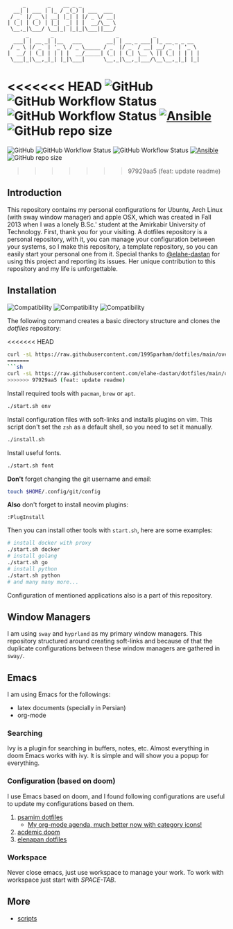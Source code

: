 ```
     _       _    __ _ _
  __| | ___ | |_ / _(_) | ___  ___
 / _` |/ _ \| __| |_| | |/ _ \/ __|
| (_| | (_) | |_|  _| | |  __/\__ \
 \__,_|\___/ \__|_| |_|_|\___||___/
      _       _                    _           _
  ___| | __ _| |__   ___        __| | __ _ ___| |_ __ _ _ __
 / _ \ |/ _` | '_ \ / _ \_____ / _` |/ _` / __| __/ _` | '_ \
|  __/ | (_| | | | |  __/_____| (_| | (_| \__ \ || (_| | | | |
 \___|_|\__,_|_| |_|\___|      \__,_|\__,_|___/\__\__,_|_| |_|

```

<<<<<<< HEAD
![GitHub](https://img.shields.io/github/license/1995parham/dotfiles?logo=gnu&style=flat-square)
![GitHub Workflow Status](https://img.shields.io/github/actions/workflow/status/1995parham/dotfiles/install.yaml?label=install&logo=github&style=flat-square&branch=main)
![GitHub Workflow Status](https://img.shields.io/github/actions/workflow/status/1995parham/dotfiles/sh-lint.yaml?label=lint&logo=github&style=flat-square&branch=main)
[![Ansible](https://img.shields.io/badge/ansible-ready-black?logo=ansible&style=flat-square)](https://github.com/1995parham-me/ansible-role)
![GitHub repo size](https://img.shields.io/github/repo-size/1995parham/dotfiles?style=flat-square)
=======
![GitHub](https://img.shields.io/github/license/elahe-dastan/dotfiles?logo=gnu&style=flat-square)
![GitHub Workflow Status](https://img.shields.io/github/workflow/status/elahe-dastan/dotfiles/Install%20dotfiles?label=install&logo=github&style=flat-square)
![GitHub Workflow Status](https://img.shields.io/github/workflow/status/elahe-dastan/dotfiles/Shell%20Script%20Lint?label=sh-lint&logo=github&style=flat-square)
[![Ansible](https://img.shields.io/badge/ansible-ready-black?logo=ansible&style=flat-square)](https://github.com/elahe-dastan-me/ansible-role)
![GitHub repo size](https://img.shields.io/github/repo-size/elahe-dastan/dotfiles?style=flat-square)
>>>>>>> 97929aa5 (feat: update readme)

## Introduction

This repository contains my personal configurations for Ubuntu, Arch Linux (with sway window manager) and apple OSX,
which was created in Fall 2013 when I was a lonely B.Sc.' student at the Amirkabir University of Technology.
First, thank you for your visiting. A dotfiles repository is a personal repository, with it,
you can manage your configuration between your systems, so I make this repository, a template repository, so you can easily start your personal one from it.
Special thanks to [@elahe-dastan](https://github.com/elahe-dastan) for using this project and reporting its issues. Her unique contribution to this repository and my life is unforgettable.

## Installation

![Compatibility](https://img.shields.io/badge/works%20on-macos-white?logo=macos&style=for-the-badge)
![Compatibility](https://img.shields.io/badge/works%20on-ubuntu-orange?logo=ubuntu&style=for-the-badge)
![Compatibility](https://img.shields.io/badge/works%20on-arch-blue?logo=archlinux&style=for-the-badge)

The following command creates a basic directory structure and clones the _dotfiles_ repository:

<<<<<<< HEAD
```bash
curl -sL https://raw.githubusercontent.com/1995parham/dotfiles/main/over-the-air-installation.sh | bash
=======
```sh
curl -sL https://raw.githubusercontent.com/elahe-dastan/dotfiles/main/over-the-air-installation.sh | bash
>>>>>>> 97929aa5 (feat: update readme)
```

Install required tools with `pacman`, `brew` or `apt`.

```bash
./start.sh env
```

Install configuration files with soft-links and installs plugins on vim.
This script don't set the `zsh` as a default shell, so you need to set it manually.

```bash
./install.sh
```

Install useful fonts.

```bash
./start.sh font
```

**Don't** forget changing the git username and email:

```bash
touch $HOME/.config/git/config
```

**Also** don't forget to install neovim plugins:

```vim
:PlugInstall
```

Then you can install other tools with `start.sh`, here are some examples:

```bash
# install docker with proxy
./start.sh docker
# install golang
./start.sh go
# install python
./start.sh python
# and many many more...
```

Configuration of mentioned applications also is a part of this repository.

## Window Managers

I am using `sway` and `hyprland` as my primary window managers. This repository
structured around creating soft-links and because of that the duplicate configurations
between these window managers are gathered in `sway/`.

## Emacs

I am using Emacs for the followings:

- latex documents (specially in Persian)
- org-mode

### Searching

Ivy is a plugin for searching in buffers, notes, etc.
Almost everything in doom Emacs works with ivy. It is simple and will show you a popup for everything.

### Configuration (based on doom)

I use Emacs based on doom, and I found following configurations are useful to update my configurations based on them.

1. [psamim dotfiles](https://github.com/github/psamim/dotfiles)
   - [My org-mode agenda, much better now with category icons!](https://www.reddit.com/r/emacs/comments/hnf3cw/my_orgmode_agenda_much_better_now_with_category/?utm_source=share&utm_medium=web2x&context=3)
2. [acdemic doom](https://github.com/sunnyhasija/Academic-Doom-Emacs-Config)
3. [elenapan dotfiles](https://github.com/elenapan/dotfiles)

### Workspace

Never close emacs, just use workspace to manage your work.
To work with workspace just start with _SPACE-TAB_.

## More

- [scripts](./docs/scripts.md)
